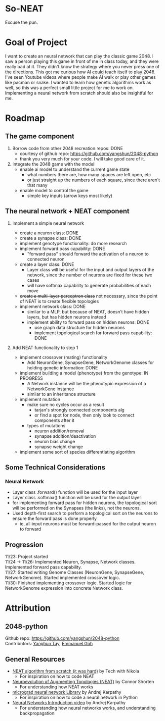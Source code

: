 # So-NEAT 
Excuse the pun. 

# Goal of Project
I want to create an neural network that can play the classic game 2048. I saw a
person playing this game in front of me in class today, and they were really
bad at it. They didn't know the strategy where you never press one of the directions.
This got me curious how AI could teach itself to play 2048. I've seen Youtube
videos where people make AI walk or play other games like pacman or snake. I wanted
to learn how genetic algorithms work as well, so this was a perfect small little
project for me to work on. Implementing a neural network from scratch should also
be insightful for me.

# Roadmap

## The game component
1. Borrow code from other 2048 recreation repos: DONE
    - courtesy of github repo: https://github.com/yangshun/2048-python
    - thank you very much for your code. I will take good care of it.
2. Integrate the 2048 game with the model
    - enable ai model to understand the current game state
        - what numbers there are, how many spaces are left open, etc
        - or just straight up the numbers of each square, since there aren't that many 
    - enable model to control the game
        - simple key inputs (arrow keys most likely)

## The neural network + NEAT component
1. Implement a simple neural network
    - create a neuron class: DONE
    - create a synapse class: DONE
    - implement genotype functionality: do more research
    - implement forward pass capability: DONE
        - "forward pass" should forward the activation of a neuron to connected neuron
    - create a layer class: DONE
        - Layer class will be useful for the input and output layers of the network, since the 
        number of neurons are fixed for these two cases
        - will have softmax capability to generate probabilities of each move
    - ~~create a multi-layer perceptron class~~ not necessary, since the point of
    NEAT is to create flexible topologies
    - implement network class: DONE
        - similar to a MLP, but because of NEAT, doesn't have hidden layers, but
        has hidden neurons instead
        - implement ability to forward pass on hidden neurons: DONE
            - use graph data structure for hidden neurons
            - implement topological search for forward pass capability: DONE

2. Add NEAT functionality to step 1
    - implement crossover (mating) functionality
        - Add NeuronGene, SynapseGene, NetworkGenome classes for holding genetic information: DONE
    - implement building a model (phenotype) from the genotype: IN PROGRESS
        - A Network instance will be the phenotypic expression of a NetworkGene instance
        - similar to an inheritance structure
    - implement mutation
        - make sure no cycles occur as a result
            - tarjan's strongly connected components alg
            - or find a spot for node, then only look to connect components after it
        - types of mutations
            - neuron addition/removal
            - synapse addition/deactivation
            - neuron bias change
            - synapse weight change
    - implement some sort of species differentiating algorithm


## Some Technical Considerations
### Neural Network
- Layer class .forward() function will be used for the input layer
- Layer class .softmax() function will be used for the output layer
- for implementing forward pass for hidden neurons, the topological sort will be
performed on the Synapses (the links), not the neurons. 
- Used depth-first search to perform a topological sort on the neurons to ensure
the forward pass is done properly
    - ie, all input neurons must be forward-passed for the output neuron to forward


## Progression
11/23: Project started<br>
11/24 -> 11/26: Implemented Neuron, Synapse, Network classes. Implemented forward pass capability.<br>
11/27: Started writing Genome Classes (NeuronGene, SynapseGene, NetworkGenome). Started implemented crossover logic.<br>
11/30:  Finished implementing crossover logic. Started logic for NetworkGenome expression into concrete Network class.<br>







# Attribution

## 2048-python
Github repo: https://github.com/yangshun/2048-python<br>
Contributors: [Yanghun Tay](http://github.com/yangshun), [Emmanuel Goh](http://github.com/emman27)

## General Resources
- <a href = 'https://www.youtube.com/watch?v=lAjcH-hCusg'>NEAT algorithm from scratch (it was hard)</a> by Tech with Nikola
    - For inspiration on how to code NEAT
- <a href = 'https://www.youtube.com/watch?v=b3D8jPmcw-g'>Neuroevolution of Augmenting Topologies (NEAT)</a> by Connor Shorten
    - For understanding how NEAT works
- <a href = 'https://github.com/karpathy/micrograd/tree/master'>micrograd neural network Library</a> by Andrej Karpathy
    - For inspiration on how to code a neural network in Python
- <a href = 'https://www.youtube.com/watch?v=VMj-3S1tku0&t=8065s'>Neural Networks Introduction video</a> by Andrej Karpathy
    - For understanding how neural networks works, and understanding backpropagation